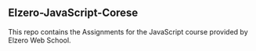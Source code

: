 ## Elzero-JavaScript-Corese
This repo contains the Assignments for the JavaScript course provided by Elzero Web School.
